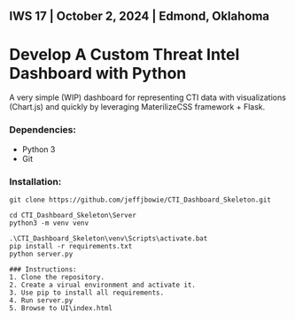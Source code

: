 ## IWS 17 | October 2, 2024 | Edmond, Oklahoma
# Develop A Custom Threat Intel Dashboard with Python 

A very simple (WIP) dashboard for representing CTI data with visualizations (Chart.js) and quickly by leveraging MaterilizeCSS framework + Flask.

### Dependencies:
* Python 3
* Git

### Installation:

```
git clone https://github.com/jeffjbowie/CTI_Dashboard_Skeleton.git

cd CTI_Dashboard_Skeleton\Server
python3 -m venv venv

.\CTI_Dashboard_Skeleton\venv\Scripts\activate.bat
pip install -r requirements.txt
python server.py

### Instructions:
1. Clone the repository.
2. Create a virual environment and activate it.
3. Use pip to install all requirements.
4. Run server.py
5. Browse to UI\index.html
